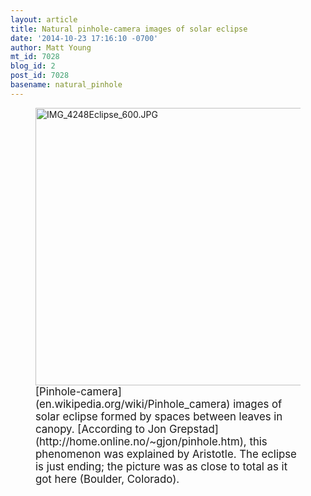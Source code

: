 ```yaml
---
layout: article
title: Natural pinhole-camera images of solar eclipse
date: '2014-10-23 17:16:10 -0700'
author: Matt Young
mt_id: 7028
blog_id: 2
post_id: 7028
basename: natural_pinhole
---
```

<figure>
<img src="http://pandasthumb.org/archives/2014/10/23/IMG_4248Eclipse_600.JPG" alt="IMG_4248Eclipse_600.JPG" width="600" height="444" />
<figcaption markdown="span">
<big>[Pinhole-camera](en.wikipedia.org/wiki/Pinhole_camera) images of solar eclipse formed by spaces between leaves in canopy.  [According to Jon Grepstad](http://home.online.no/~gjon/pinhole.htm), this phenomenon was explained by Aristotle. The eclipse is just ending; the picture was as close to total as it got here (Boulder, Colorado).</big>

</figcaption>
</figure>
